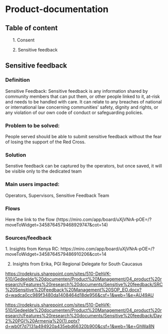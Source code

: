 # Product-documentation
<h2>Table of content</h2>
<ol>1. Consent</ol>
<ol>2. Sensitive feedback</ol>



<h2>Sensitive feedback</h2>
<h3>Definition</h3>
<boyd>Sensitive Feedback: Sensitive feedback is any information shared by community members that can put them, or other people linked to it, at-risk and needs to be handled with care. It can relate to any breaches of national or international law concerning communities' safety, dignity and rights, or any violation of our own code of conduct or safeguarding policies. </boyd>
<h3>Problem to be solved:</h3>
<body>People served should be able to submit sensitive feedback without the fear of losing the support of the Red Cross.</body>
<h3>Solution</h3>
<body>Senstive feedback can be captured by the operators, but once saved, it will be visible only to the dedicated team</body>
<h3>Main users impacted:</h3>
<body>Operators, Supervisors, Sensitive Feedback Team </body>
<h3>Flows</h3>
<body>Here the link to the flow (https://miro.com/app/board/uXjVNrA-pOE=/?moveToWidget=3458764579468929747&cot=14)</body>

<h3>Sources/feedback</h3>
<body>
1. Insights from Kenya RC: https://miro.com/app/board/uXjVNrA-pOE=/?moveToWidget=3458764579486910206&cot=14
  
2. Insights from Erika, PGI Regional Delegate for South Caucasus 

https://rodekruis.sharepoint.com/sites/510-DehVK-510/Gedeelde%20documenten/Product%20Management/04_product%20research/Features%20research%20documents/Sensitive%20feedback/SRC%20Sensitive%20Feedback%20Management%20SOP_EO.docx?d=wadca0cc989f3480da1408464d18de956&csf=1&web=1&e=AU49AU

https://rodekruis.sharepoint.com/sites/510-DehVK-510/Gedeelde%20documenten/Product%20Management/04_product%20research/Features%20research%20documents/Sensitive%20feedback/Day2%20PGI%20Armenia%20(1).pptx?d=wb0f7d7131a494920a435ebd66320b900&csf=1&web=1&e=GhWa8N   
</body>


